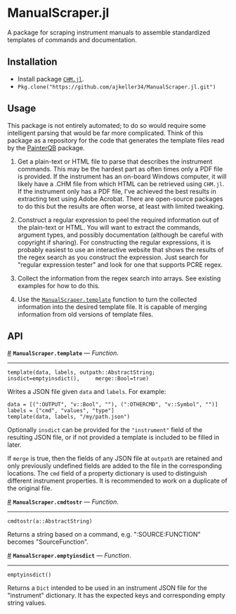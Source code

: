 
<a id='ManualScraper.jl-1'></a>

# ManualScraper.jl


A package for scraping instrument manuals to assemble standardized templates of commands and documentation.


<a id='Installation-1'></a>

## Installation


  * Install package [`CHM.jl`](https://github.com/ajkeller34/CHM.jl).
  * `Pkg.clone("https://github.com/ajkeller34/ManualScraper.jl.git")`


<a id='Usage-1'></a>

## Usage


This package is not entirely automated; to do so would require some intelligent parsing that would be far more complicated. Think of this package as a repository for the code that generates the template files read by the [PainterQB](https://github.com/ajkeller34/PainterQB.jl) package.


1. Get a plain-text or HTML file to parse that describes the instrument commands. This may be the hardest part as often times only a PDF file is provided. If the instrument has an on-board Windows computer, it will likely have a .CHM file from which HTML can be retrieved using `CHM.jl`. If the instrument only has a PDF file, I've achieved the best results in extracting text using Adobe Acrobat. There are open-source packages to do this but the results are often worse, at least with limited tweaking.


1. Construct a regular expression to peel the required information out of the plain-text or HTML. You will want to extract the commands, argument types, and possibly documentation (although be careful with copyright if sharing). For constructing the regular expressions, it is probably easiest to use an interactive website that shows the results of the regex search as you construct the expression. Just search for "regular expression tester" and look for one that supports PCRE regex.


1. Collect the information from the regex search into arrays. See existing examples for how to do this.


1. Use the [`ManualScraper.template`](index.md#ManualScraper.template) function to turn the collected information into the desired template file. It is capable of merging information from old versions of template files.


<a id='API-1'></a>

## API

<a id='ManualScraper.template' href='#ManualScraper.template'>#</a>
**`ManualScraper.template`** &mdash; *Function*.

---


`template(data, labels, outpath::AbstractString;     insdict=emptyinsdict(),     merge::Bool=true)`

Writes a JSON file given `data` and `labels`. For example:

```
data = [(":OUTPUT", "v::Bool", ""), (":OTHERCMD", "v::Symbol", "")]
labels = ["cmd", "values", "type"]
template(data, labels, "/my/path.json")
```

Optionally `insdict` can be provided for the `"instrument"` field of the resulting JSON file, or if not provided a template is included to be filled in later.

If `merge` is true, then the fields of any JSON file at `outpath` are retained and only previously undefined fields are added to the file in the corresponding locations. The `cmd` field of a property dictionary is used to distinguish different instrument properties. It is recommended to work on a duplicate of the original file.

<a id='ManualScraper.cmdtostr' href='#ManualScraper.cmdtostr'>#</a>
**`ManualScraper.cmdtostr`** &mdash; *Function*.

---


`cmdtostr(a::AbstractString)`

Returns a string based on a command, e.g. ":SOURCE:FUNCTION" becomes "SourceFunction".

<a id='ManualScraper.emptyinsdict' href='#ManualScraper.emptyinsdict'>#</a>
**`ManualScraper.emptyinsdict`** &mdash; *Function*.

---


`emptyinsdict()`

Returns a `Dict` intended to be used in an instrument JSON file for the "instrument" dictionary. It has the expected keys and corresponding empty string values.

